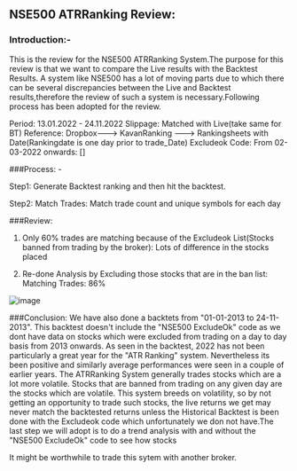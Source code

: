 ## NSE500 ATRRanking Review:

### Introduction:-

This is the review for the NSE500 ATRRanking System.The purpose for this review is that we want to compare the Live results with the Backtest
Results. A system like NSE500 has a lot of moving parts due to which there can be several discrepancies between the Live and Backtest results,therefore the
review of such a system is necessary.Following process has been adopted for the review.

Period: 13.01.2022 - 24.11.2022
Slippage: Matched with Live(take same for BT)
Reference: Dropbox---> KavanRanking ---> Rankingsheets with Date(Rankingdate is one day prior to trade_Date)
Excludeok Code: From 02-03-2022 onwards: []

###Process: - 

Step1: Generate Backtest ranking and then hit the backtest.  

Step2: Match Trades: Match trade count and unique symbols for each day

###Review:

1. Only 60% trades are matching because of the Excludeok List(Stocks banned from trading by the broker): Lots of difference in the stocks placed

2. Re-done Analysis by Excluding those stocks that are in the ban list: Matching Trades: 86% 

![image](https://user-images.githubusercontent.com/67407393/209287776-c339438d-d8dc-4697-85da-e73084fb84ec.png)

###Conclusion:
We have also done a backtets from "01-01-2013 to 24-11-2013". This backtest doesn't include the "NSE500 ExcludeOk" code as we dont have data on stocks
which were excluded from trading on a day to day basis from 2013 onwards. As seen in the backtest, 2022 has not been particularly a great year for the "ATR Ranking"
system. Nevertheless its been positive and similarly average performances were seen in a couple of earlier years. The ATRRanking System generally trades stocks 
which are a lot more volatile. Stocks that are banned from trading on any given day are the stocks which are volatile. This system breeds on volatility, so by not 
getting an opportunity to trade such stocks, the live returns we get may never match the backtested returns unless the Historical Backtest is been done with the 
Excludeok code which unfortunately we don not have.The last step we will adopt is to do a trend analysis with and without the "NSE500 ExcludeOk" code to see how stocks


It might be worthwhile to trade this sytem with another broker. 
           
               
